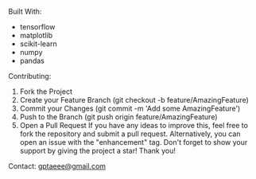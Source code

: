 Built With:
  - tensorflow
  - matplotlib
  - scikit-learn
  - numpy
  - pandas

Contributing:
  1. Fork the Project
  2. Create your Feature Branch (git checkout -b feature/AmazingFeature)
  3. Commit your Changes (git commit -m 'Add some AmazingFeature')
  4. Push to the Branch (git push origin feature/AmazingFeature)
  5. Open a Pull Request
If you have any ideas to improve this, feel free to fork the repository and submit a pull request. Alternatively, you can open an issue with the "enhancement" tag. Don't forget to show your support by giving the project a star! Thank you!

Contact:
    gptaeee@gmail.com
